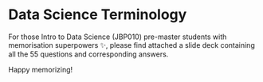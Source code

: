 # Data Science Terminology
For those Intro to Data Science (JBP010) pre-master students with memorisation superpowers ✨, please find attached a slide deck containing all the 55 questions and corresponding answers.

Happy memorizing!
